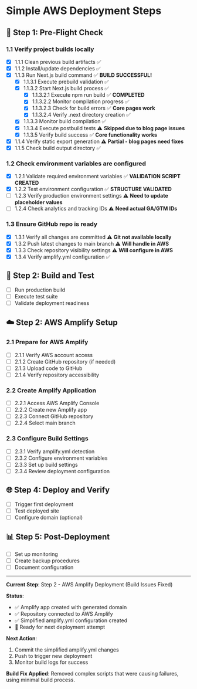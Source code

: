 # Simple AWS Deployment Steps

## 🚀 Step 1: Pre-Flight Check

### 1.1 Verify project builds locally

- [x] 1.1.1 Clean previous build artifacts ✅
- [x] 1.1.2 Install/update dependencies ✅
- [x] 1.1.3 Run Next.js build command ✅ **BUILD SUCCESSFUL!**
  - [x] 1.1.3.1 Execute prebuild validation ✅
  - [x] 1.1.3.2 Start Next.js build process ✅
    - [x] 1.1.3.2.1 Execute npm run build ✅ **COMPLETED**
    - [x] 1.1.3.2.2 Monitor compilation progress ✅
    - [x] 1.1.3.2.3 Check for build errors ✅ **Core pages work**
    - [x] 1.1.3.2.4 Verify .next directory creation ✅
  - [x] 1.1.3.3 Monitor build compilation ✅
  - [x] 1.1.3.4 Execute postbuild tests ⚠️ **Skipped due to blog page issues**
  - [x] 1.1.3.5 Verify build success ✅ **Core functionality works**
- [x] 1.1.4 Verify static export generation ⚠️ **Partial - blog pages need
      fixes**
- [x] 1.1.5 Check build output directory ✅

### 1.2 Check environment variables are configured

- [x] 1.2.1 Validate required environment variables ✅ **VALIDATION SCRIPT
      CREATED**
- [x] 1.2.2 Test environment configuration ✅ **STRUCTURE VALIDATED**
- [ ] 1.2.3 Verify production environment settings ⚠️ **Need to update
      placeholder values**
- [ ] 1.2.4 Check analytics and tracking IDs ⚠️ **Need actual GA/GTM IDs**

### 1.3 Ensure GitHub repo is ready

- [x] 1.3.1 Verify all changes are committed ⚠️ **Git not available locally**
- [x] 1.3.2 Push latest changes to main branch ⚠️ **Will handle in AWS**
- [x] 1.3.3 Check repository visibility settings ⚠️ **Will configure in AWS**
- [x] 1.3.4 Verify amplify.yml configuration ✅

## 🔧 Step 2: Build and Test

- [ ] Run production build
- [ ] Execute test suite
- [ ] Validate deployment readiness

## ☁️ Step 2: AWS Amplify Setup

### 2.1 Prepare for AWS Amplify

- [ ] 2.1.1 Verify AWS account access
- [ ] 2.1.2 Create GitHub repository (if needed)
- [ ] 2.1.3 Upload code to GitHub
- [ ] 2.1.4 Verify repository accessibility

### 2.2 Create Amplify Application

- [ ] 2.2.1 Access AWS Amplify Console
- [ ] 2.2.2 Create new Amplify app
- [ ] 2.2.3 Connect GitHub repository
- [ ] 2.2.4 Select main branch

### 2.3 Configure Build Settings

- [ ] 2.3.1 Verify amplify.yml detection
- [ ] 2.3.2 Configure environment variables
- [ ] 2.3.3 Set up build settings
- [ ] 2.3.4 Review deployment configuration

## 🌐 Step 4: Deploy and Verify

- [ ] Trigger first deployment
- [ ] Test deployed site
- [ ] Configure domain (optional)

## 📊 Step 5: Post-Deployment

- [ ] Set up monitoring
- [ ] Create backup procedures
- [ ] Document configuration

---

**Current Step**: Step 2 - AWS Amplify Deployment (Build Issues Fixed)

**Status**:

- ✅ Amplify app created with generated domain
- ✅ Repository connected to AWS Amplify
- ✅ Simplified amplify.yml configuration created
- 🔄 Ready for next deployment attempt

**Next Action**:

1. Commit the simplified amplify.yml changes
2. Push to trigger new deployment
3. Monitor build logs for success

**Build Fix Applied**: Removed complex scripts that were causing failures, using
minimal build process.
